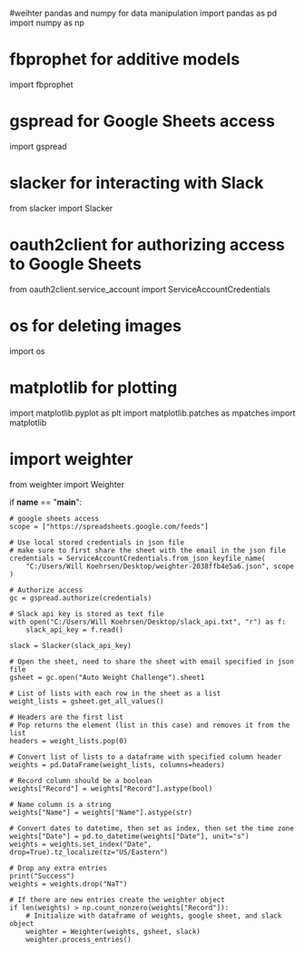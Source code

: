 #weihter
pandas and numpy for data manipulation
import pandas as pd
import numpy as np

# fbprophet for additive models
import fbprophet

# gspread for Google Sheets access
import gspread

# slacker for interacting with Slack
from slacker import Slacker

# oauth2client for authorizing access to Google Sheets
from oauth2client.service_account import ServiceAccountCredentials

# os for deleting images
import os

# matplotlib for plotting
import matplotlib.pyplot as plt
import matplotlib.patches as mpatches
import matplotlib

# import weighter
from weighter import Weighter

if __name__ == "__main__":

    # google sheets access
    scope = ["https://spreadsheets.google.com/feeds"]

    # Use local stored credentials in json file
    # make sure to first share the sheet with the email in the json file
    credentials = ServiceAccountCredentials.from_json_keyfile_name(
        "C:/Users/Will Koehrsen/Desktop/weighter-2038ffb4e5a6.json", scope
    )

    # Authorize access
    gc = gspread.authorize(credentials)

    # Slack api key is stored as text file
    with open("C:/Users/Will Koehrsen/Desktop/slack_api.txt", "r") as f:
        slack_api_key = f.read()

    slack = Slacker(slack_api_key)

    # Open the sheet, need to share the sheet with email specified in json file
    gsheet = gc.open("Auto Weight Challenge").sheet1

    # List of lists with each row in the sheet as a list
    weight_lists = gsheet.get_all_values()

    # Headers are the first list
    # Pop returns the element (list in this case) and removes it from the list
    headers = weight_lists.pop(0)

    # Convert list of lists to a dataframe with specified column header
    weights = pd.DataFrame(weight_lists, columns=headers)

    # Record column should be a boolean
    weights["Record"] = weights["Record"].astype(bool)

    # Name column is a string
    weights["Name"] = weights["Name"].astype(str)

    # Convert dates to datetime, then set as index, then set the time zone
    weights["Date"] = pd.to_datetime(weights["Date"], unit="s")
    weights = weights.set_index("Date", drop=True).tz_localize(tz="US/Eastern")

    # Drop any extra entries
    print("Success")
    weights = weights.drop("NaT")

    # If there are new entries create the weighter object
    if len(weights) > np.count_nonzero(weights["Record"]):
        # Initialize with dataframe of weights, google sheet, and slack object
        weighter = Weighter(weights, gsheet, slack)
        weighter.process_entries()
